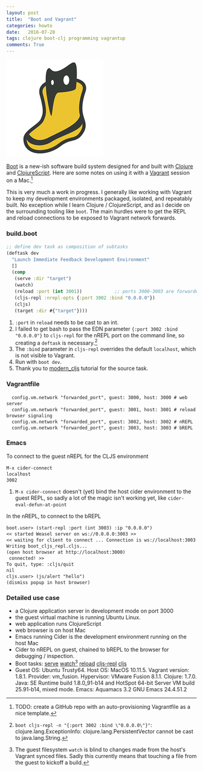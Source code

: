 ```yaml
---
layout: post
title:  "Boot and Vagrant"
categories: howto
date:   2016-07-28
tags: clojure boot-clj programming vagrantup
comments: True
---
```

![boot-clj logo](/assets/boot-logo-3.png)

[Boot](http://boot-clj.com) is a new-ish software build system
designed for and built with [Clojure](http://www.clojure.org) and
[ClojureScript](https://github.com/clojure/clojurescript).  Here are
some notes on using it with a [Vagrant](https://www.vagrantup.com)
session on a Mac.[^TODO]

This is very much a work in progress.  I generally like working with
Vagrant to keep my development environments packaged, isolated, and
repeatably built.  No exception while I learn Clojure / ClojureScript,
and as I decide on the surrounding tooling like `boot`.  The main
hurdles were to get the REPL and reload connections to be exposed to
Vagrant network forwards.

### build.boot
```clojure
;; define dev task as composition of subtasks
(deftask dev
  "Launch Immediate Feedback Development Environment"
  []
  (comp 
   (serve :dir "target")
   (watch)
   (reload :port (int 3001))            ;; ports 3000-3003 are forwarded by Vagrantfile
   (cljs-repl :nrepl-opts {:port 3002 :bind "0.0.0.0"})
   (cljs)
   (target :dir #{"target"})))
```
1. `:port` in `reload` needs to be cast to an int.
2. I failed to get bash to pass the EDN
   parameter `{:port 3002 :bind "0.0.0.0"}` to `cljs-repl` for the
   nREPL port on the command line, so creating a `deftask` 
   is necessary.[^cljs-repl]
3. The `:bind` parameter in `cljs-repl` overrides the default
   `localhost`, which is not visible to Vagrant.
4. Run with `boot dev`.
5. Thank you to
   [modern_cljs](https://github.com/magomimmo/modern-cljs/blob/master/doc/second-edition/tutorial-03.md#enter-deftask)
   tutorial for the source task.

### Vagrantfile
```
  config.vm.network "forwarded_port", guest: 3000, host: 3000 # web server
  config.vm.network "forwarded_port", guest: 3001, host: 3001 # reload browser signaling
  config.vm.network "forwarded_port", guest: 3002, host: 3002 # nREPL 
  config.vm.network "forwarded_port", guest: 3003, host: 3003 # bREPL 
```

### Emacs
To connect to the guest nREPL for the CLJS environment

```
M-x cider-connect
localhost
3002
```
1. `M-x cider-connect` doesn't (yet) bind the host cider environment
   to the guest REPL, so sadly a lot of the magic isn't working yet,
   like `cider-eval-defun-at-point`

In the nREPL, to connect to the bREPL

```
boot.user> (start-repl :port (int 3003) :ip "0.0.0.0")
<< started Weasel server on ws://0.0.0.0:3003 >>
<< waiting for client to connect ... Connection is ws://localhost:3003
Writing boot_cljs_repl.cljs...
(open host browser at http://localhost:3000)
 connected! >>
To quit, type: :cljs/quit
nil
cljs.user> (js/alert "hello")
(dismiss popup in host browser)
```

### Detailed use case

- a Clojure application server in development mode on port 3000
- the guest virtual machine is running Ubuntu Linux.
- web application runs ClojureScript
- web browser is on host Mac
- Emacs running Cider is the development environment running on the
   host Mac
- Cider to nREPL on guest, chained to bREPL to the browser for
debugging / inspection.
- Boot tasks: [serve](https://github.com/pandeiro/boot-http) [watch](https://github.com/boot-clj/boot/blob/master/doc/boot.task.built-in.md#watch)[^watch] [reload](https://github.com/adzerk-oss/boot-reload) [cljs-repl](https://github.com/adzerk-oss/boot-cljs-repl) [cljs](https://github.com/adzerk-oss/boot-cljs)
- Guest OS: Ubuntu Trusty64.  Host OS: MacOS 10.11.5.  Vagrant
   version: 1.8.1.  Provider: vm_fusion.  Hypervisor: VMware
   Fusion 8.1.1.  Clojure: 1.7.0.  Java: SE Runtime build
   1.8.0\_91-b14 and HotSpot 64-bit Server VM build 25.91-b14, mixed
   mode. Emacs: Aquamacs 3.2 GNU Emacs 24.4.51.2

   
[^TODO]: TODO: create a GitHub repo with an auto-provisioning Vagrantfile as a nice template. 
[^cljs-repl]: `boot cljs-repl -n "{:port 3002 :bind \"0.0.0.0\"}"`: clojure.lang.ExceptionInfo: clojure.lang.PersistentVector cannot be cast to java.lang.String.  
[^watch]: The guest filesystem ```watch``` is blind to changes made from the host's Vagrant synced files.  Sadly this currently means that touching a file from the guest to kickoff a build. 


